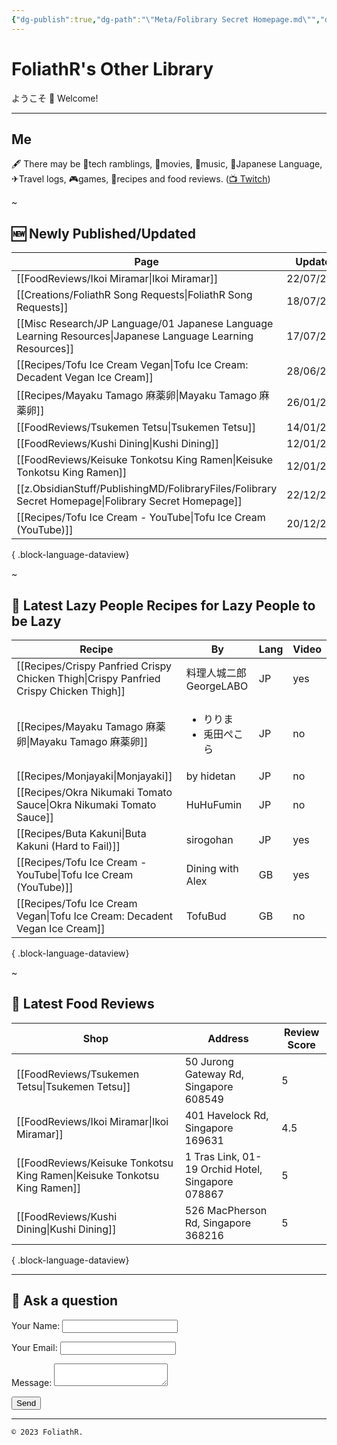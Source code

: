 ```yaml
---
{"dg-publish":true,"dg-path":"\"Meta/Folibrary Secret Homepage.md\"","dg-permalink":"secret-home","permalink":"/secret-home/","hide":true,"dgShowInlineTitle":"false","noteIcon":""}
---
```



# FoliathR's Other Library
ようこそ 👋 Welcome! 

---
## Me
🖋  There may be 📱tech ramblings, 🎥movies, 🎵music, 🗾Japanese Language, ✈Travel logs, 🎮games, 🍙recipes and food reviews.
([📺 Twitch](https://twitch.tv/foliathr))

~
## 🆕 Newly Published/Updated

| Page                                                                                                           | Updated    | Category                                    | Lang |
| -------------------------------------------------------------------------------------------------------------- | ---------- | ------------------------------------------- | ---- |
| [[FoodReviews/Ikoi Miramar\|Ikoi Miramar]]                                                                  | 22/07/2024 | FoodReviews                                 | \-   |
| [[Creations/FoliathR Song Requests\|FoliathR Song Requests]]                                                | 18/07/2024 | Creations                                   | \-   |
| [[Misc Research/JP Language/01 Japanese Language Learning Resources\|Japanese Language Learning Resources]] | 17/07/2024 | Misc Research/JP Language                   | \-   |
| [[Recipes/Tofu Ice Cream Vegan\|Tofu Ice Cream: Decadent Vegan Ice Cream]]                                  | 28/06/2024 | Recipes                                     | GB   |
| [[Recipes/Mayaku Tamago 麻薬卵\|Mayaku Tamago 麻薬卵]]                                                            | 26/01/2024 | Recipes                                     | JP   |
| [[FoodReviews/Tsukemen Tetsu\|Tsukemen Tetsu]]                                                              | 14/01/2024 | FoodReviews                                 | \-   |
| [[FoodReviews/Kushi Dining\|Kushi Dining]]                                                                  | 12/01/2024 | FoodReviews                                 | \-   |
| [[FoodReviews/Keisuke Tonkotsu King Ramen\|Keisuke Tonkotsu King Ramen]]                                    | 12/01/2024 | FoodReviews                                 | \-   |
| [[z.ObsidianStuff/PublishingMD/FolibraryFiles/Folibrary Secret Homepage\|Folibrary Secret Homepage]]        | 22/12/2023 | z.ObsidianStuff/PublishingMD/FolibraryFiles | \-   |
| [[Recipes/Tofu Ice Cream - YouTube\|Tofu Ice Cream (YouTube)]]                                              | 20/12/2023 | Recipes                                     | GB   |

{ .block-language-dataview}

~
## 🥄 Latest Lazy People Recipes for Lazy People to be Lazy

| Recipe                                                                                    | By                                  | Lang | Video |
| ----------------------------------------------------------------------------------------- | ----------------------------------- | ---- | ----- |
| [[Recipes/Crispy Panfried Crispy Chicken Thigh\|Crispy Panfried Crispy Chicken Thigh]] | 料理人城二郎 GeorgeLABO                   | JP   | yes   |
| [[Recipes/Mayaku Tamago 麻薬卵\|Mayaku Tamago 麻薬卵]]                                       | <ul><li>りりま</li><li>兎田ぺこら</li></ul> | JP   | no    |
| [[Recipes/Monjayaki\|Monjayaki]]                                                       | by hidetan                          | JP   | no    |
| [[Recipes/Okra Nikumaki Tomato Sauce\|Okra Nikumaki Tomato Sauce]]                     | HuHuFumin                           | JP   | no    |
| [[Recipes/Buta Kakuni\|Buta Kakuni (Hard to Fail)]]                                    | sirogohan                           | JP   | yes   |
| [[Recipes/Tofu Ice Cream - YouTube\|Tofu Ice Cream (YouTube)]]                         | Dining with Alex                    | GB   | yes   |
| [[Recipes/Tofu Ice Cream Vegan\|Tofu Ice Cream: Decadent Vegan Ice Cream]]             | TofuBud                             | GB   | no    |

{ .block-language-dataview}

~
## 🍜 Latest Food Reviews

| Shop                                                                        | Address                                           | Review Score |
| --------------------------------------------------------------------------- | ------------------------------------------------- | ------------ |
| [[FoodReviews/Tsukemen Tetsu\|Tsukemen Tetsu]]                           | 50 Jurong Gateway Rd, Singapore 608549            | 5            |
| [[FoodReviews/Ikoi Miramar\|Ikoi Miramar]]                               | 401 Havelock Rd, Singapore 169631                 | 4.5          |
| [[FoodReviews/Keisuke Tonkotsu King Ramen\|Keisuke Tonkotsu King Ramen]] | 1 Tras Link, 01-19 Orchid Hotel, Singapore 078867 | 5            |
| [[FoodReviews/Kushi Dining\|Kushi Dining]]                               | 526 MacPherson Rd, Singapore 368216               | 5            |

{ .block-language-dataview}

---
## 💬 Ask a question
<form name="contact" method="POST" data-netlify="true">
  <p>
    <label>Your Name: <input type="text" name="name" /></label>
  </p>
  <p>
    <label>Your Email: <input type="email" name="email" /></label>
  </p>
  <p>
    <label>Message: <textarea name="message"></textarea></label>
  </p>
  <p>
    <button type="submit">Send</button>
  </p>
</form>

---

`© 2023 FoliathR. `
